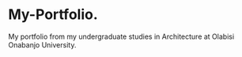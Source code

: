 # My-Portfolio.
My portfolio from my undergraduate studies in Architecture at Olabisi Onabanjo University.
